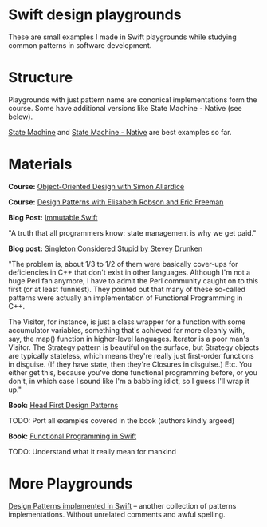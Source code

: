 # Swift design playgrounds

These are small examples I made in Swift playgrounds while studying common patterns in software development.

# Structure

Playgrounds with just pattern name are cononical implementations form the course. Some have additional versions like State Machine - Native (see below).

[State Machine](https://github.com/ihrd/Design-Patterns-Playground/blob/master/State%20Machine.playground/section-1.swift) and [State Machine - Native](https://github.com/ihrd/Design-Patterns-Playground/blob/master/State%20Machine%20-%20Native.playground/section-1.swift) are best examples so far.

# Materials

**Course:** [Object-Oriented Design with Simon Allardice](http://www.lynda.com/Programming-tutorials/Foundations-of-Programming-Object-Oriented-Design/96949-2.html)

**Course:** [Design Patterns with Elisabeth Robson and Eric Freeman](http://www.lynda.com/Developer-Programming-Foundations-tutorials/Foundations-Programming-Design-Patterns/135365-2.html)

**Blog Post:** [Immutable Swift](http://nomothetis.svbtle.com/immutable-swift)

"A truth that all programmers know: state management is why we get paid."

**Blog post:** [Singleton Considered Stupid by Stevey Drunken](http://web.archive.org/web/20120221103151/http://sites.google.com/site/steveyegge2/singleton-considered-stupid)

"The problem is, about 1/3 to 1/2 of them were basically cover-ups for deficiencies in C++ that don't exist in other languages. Although I'm not a huge Perl fan anymore, I have to admit the Perl community caught on to this first (or at least funniest). They pointed out that many of these so-called patterns were actually an implementation of Functional Programming in C++. 

The Visitor, for instance, is just a class wrapper for a function with some accumulator variables, something that's achieved far more cleanly with, say, the map() function in higher-level languages. Iterator is a poor man's Visitor. The Strategy pattern is beautiful on the surface, but Strategy objects are typically stateless, which means they're really just first-order functions in disguise. (If they have state, then they're Closures in disguise.) Etc. You either get this, because you've done functional programming before, or you don't, in which case I sound like I'm a babbling idiot, so I guess I'll wrap it up."


**Book:** [Head First Design Patterns](http://shop.oreilly.com/product/9780596007126.do)

TODO: Port all examples covered in the book (authors kindly argeed)

**Book:** [Functional Programming in Swift](http://www.objc.io/books/#early-access)

TODO: Understand what it really mean for mankind

# More Playgrounds

[Design Patterns implemented in Swift](https://github.com/ochococo/Design-Patterns-In-Swift) – another collection of patterns implementations. Without unrelated comments and awful spelling.
